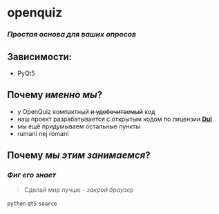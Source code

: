 # openquiz
### *Простая основа для ваших опросов*

## Зависимости:
- PyQt5

## Почему *именно мы*?
- у OpenQuiz компактный ~~и удобочитаемый~~ код
- наш проект разрабатывается с открытым кодом по лицензии [**DuI**](license.txt)
- мы ещё придумываем остальные пункты
- rumani nej romani

## Почему *мы этим занимаемся*?
### *Фиг его знает*


> Сделай мир лучше - *закрой браузер*

`python` `qt5` `source`
